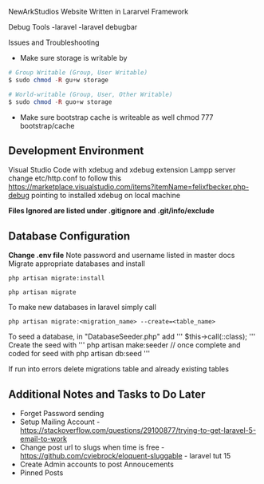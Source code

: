 NewArkStudios Website
Written in Lararvel Framework

Debug Tools
-laravel
-laravel debugbar

Issues and Troubleshooting
- Make sure storage is writable by 

``` php
# Group Writable (Group, User Writable)
$ sudo chmod -R gu+w storage

# World-writable (Group, User, Other Writable)
$ sudo chmod -R guo+w storage
```
- Make sure bootstrap cache is writeable as well
chmod 777 bootstrap/cache

## Development Environment
Visual Studio Code with xdebug and xdebug extension
Lampp server change etc/http.conf to follow this https://marketplace.visualstudio.com/items?itemName=felixfbecker.php-debug
pointing to installed xdebug on local machine

**Files Ignored are listed under .gitignore and .git/info/exclude**

## Database Configuration 
**Change .env file**
Note password and username listed in master docs
Migrate appropriate databases and install
```
php artisan migrate:install

php artisan migrate
```
To make new databases in laravel simply call

```
php artisan migrate:<migration_name> --create=<table_name>
```

To seed a database, in "DatabaseSeeder.php" add
'''
    $this->call(<SeedName>::class);
'''
Create the seed with 
'''
    php artisan make:seeder <SeedName>
    // once complete and coded for seed with
    php artisan db:seed
'''


If run into errors delete migrations table and already existing tables


## Additional Notes and Tasks to Do Later
- Forget Password sending
- Setup Mailing Account - https://stackoverflow.com/questions/29100877/trying-to-get-laravel-5-email-to-work
- Change post url to slugs when time is free - https://github.com/cviebrock/eloquent-sluggable - laravel tut 15
- Create Admin accounts to post Annoucements
- Pinned Posts

